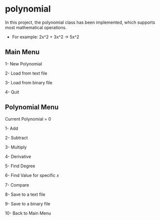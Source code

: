 # polynomial
In this project, the polynomial class has been implemented, which supports most mathematical operations.
- For example:
	2x^2 + 3x^2 -> 5x^2
## Main Menu
1- New Polynomial

2- Load from text file

3- Load from binary file

4- Quit

## Polynomial Menu
Current Polynomial = 0

1- Add

2- Subtract

3- Multiply

4- Derivative

5- Find Degree

6- Find Value for specific 𝑥

7- Compare

8- Save to a text file

9- Save to a binary file

10- Back to Main Menu
